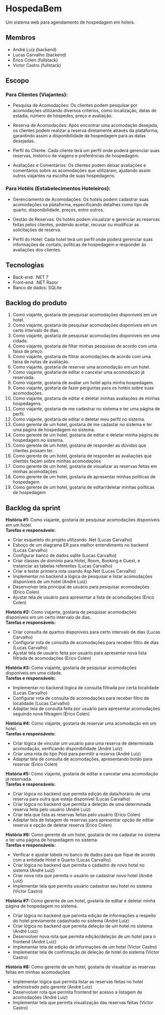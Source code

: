 
# HospedaBem

Um sistema web para agendamento de hospedagem em hoteis.

## Membros

- André Luiz (backend)
- Lucas Carvalho (backend)
- Erico Colen (fullstack)
- Victor Castro (fullstack)

## Escopo

### Para Clientes (Viajantes):

- Pesquisa de Acomodações: Os clientes podem pesquisar por acomodações utilizando diversos critérios, como localização, datas de estadia, número de hóspedes,  preço e avaliação.

- Reserva de Acomodações: Após encontrar uma acomodação desejada, os clientes podem realizar a reserva diretamente através da plataforma, garantindo assim a disponibilidade da hospedagem para as datas desejadas.

- Perfil do Cliente: Cada cliente terá um perfil onde poderá gerenciar suas reservas, histórico de viagens e preferências de hospedagem.

- Avaliações e Comentários: Os clientes podem deixar avaliações e comentários sobre as acomodações que utilizaram, ajudando assim outros viajantes na escolha de suas hospedagens.


### Para Hotéis (Estabelecimentos Hoteleiros):

- Gerenciamento de Acomodações: Os hotéis podem cadastrar suas acomodações na plataforma, especificando detalhes como tipo de quarto, disponibilidade, preços, entre outros.

- Gestão de Reservas: Os hotéis podem visualizar e gerenciar as reservas feitas pelos clientes, podendo aceitar, recusar ou modificar as solicitações de reserva.

- Perfil do Hotel: Cada hotel terá um perfil onde poderá gerenciar suas informações de contato, políticas de hospedagem e responder às avaliações dos clientes.

## Tecnologias

- Back-end: .NET 7
- Front-end: .NET Razor
- Banco de dados: SQLite

## Backlog do produto
1. Como viajante, gostaria de pesquisar acomodações disponíveis em um hotel.
2. Como viajante, gostaria de pesquisar acomodações disponíveis em um certo intervalo de dias.
3. Como viajante, gostaria de pesquisar acomodações disponíveis em uma cidade.
3. Como viajante, gostaria de filtar minhas pesquisas de acordo com uma faixa de preço.
4. Como viajante, gostaria de filtrar acomodações de acordo com uma faixa de notas de avaliação.
5. Como viajante, gostaria de reservar uma acomodação em um hotel.
6. Como viajante, gostaria de editar e cancelar uma acomodação já reservada.
7. Como viajante, gostaria de avaliar um hotel após minha hospedagem.
8. Como viajante, gostaria de fazer perguntas para os hotéis sobre suas acomodações.
8. Como viajante, gostaria de editar e deletar minhas avaliações de minhas hospedagens.
9. Como viajante, gostaria de me cadastrar no sistema e ter uma página de perfil.
10. Como viajante, gostaria de editar e deletar meu perfil no sistema.
11. Como gerente de um hotel, gostaria de me cadastar no sistema e ter uma página de hospedagem no sistema.
12. Como gerente de um hotel, gostaria de editar e deletar minha página de hospedagem no sistema.
13. Como gerente de um hotel, gostaria de responder as dúvidas que clientes possam ter.
14. Como gerente de um hotel, gostaria de responder as avaliações que clientes façam sobre minhas acomodações
15. Como gerente de um hotel, gostaria de visualizar as reservas feitas em minhas acomodações
16. Como gerente de um hotel, gostaria de apresentar minhas políticas de hospedagem
17. Como gerente de um hotel, gostaria de editar/deletar minhas políticas de hospedagem

## Backlog da sprint

**História #1:** Como viajante, gostaria de pesquisar acomodações disponíveis em um hotel. <br>
**Tarefas e responsáveis:**
- Criar esqueleto do projeto utilizando .Net (Lucas Carvalho)
- Esboço de um diagrama ER para melhor entendimento no backend (Lucas Carvalho)
- Configurar banco de dados sqlite (Lucas Carvalho)
- Criar classes de domínio para Hotel, Room, Booking e Guest, e instanciar as tabelas referentes (Lucas Carvalho)
- Criar e testar primeira rota usando Asp.Net (Lucas Carvalho)
- Implementar no backend a lógica de pesquisar e listar acomodações disponíveis de um hotel (André Luiz)
- Desenvolver tela principal de usuário para pesquisar acomodações (Erico Colen)
- Ajustar tela de usuário para apresentar a lista de acomodações (Erico Colen)

**História #2:** Como viajante, gostaria de pesquisar acomodações disponíveis em um certo intervalo de dias. <br>
**Tarefas e responsáveis:**
- Criar consulta de quartos disponíveis para certo intervalo de dias (Lucas Carvalho)
- Configurar rota de consulta de acomodações para receber filtro de dias (Lucas Carvalho)
- Ajustar tela de usuário feita por usuário para apresentar nova lista filtrada de acomodações (Erico Colen)
  
**História #3:** Como viajante, gostaria de pesquisar acomodações disponíveis em uma cidade. <br>
**Tarefas e responsáveis:**
- Implementar no backend lógica de consulta filtrada por certa localidade (Lucas Carvalho)
- Configurar rota de consulta de acomodações para receber filtro de localidade (Lucas Carvalho)
- Adaptar tela de consulta feita por usuário para apresentar acomodações seguindo nova filtragem (Erico Colen)

**História #4:** Como viajante, gostaria de reservar uma acomodação em um hotel. <br>
**Tarefas e responsáveis:**
- Criar lógica de vincular um usuário para uma reserva de determinada acomodação, verificando disponibilidade (André Luiz)
- Criar uma rota do tipo Post para permitir a reserva (André Luiz)
- Adaptar tela de consulta de acomodações, apresentando botão para reservar (Erico Colen)

**História #5:** Como viajante, gostaria de editar e cancelar uma acomodação já reservada. <br>
**Tarefas e responsáveis:**
- Criar lógica no backend que permita edição de data/horário de uma reserva para outra que esteja disponível (Lucas Carvalho)
- Criar lógica no backend que permita a deleção de uma determinada reserva feita pelo usuário (André Luiz)
- Criar tela que lista as reservas feitas pelo usuário (Erico Colen)
- Adaptar tela de listagem de reservas para apresentar opção de editar reserva e opção de deletar reserva (Erico Colen)

**História #6:** Como gerente de um hotel, gostaria de me cadastar no sistema e ter uma página de hospedagem no sistema. <br>
**Tarefas e responsáveis:**
- Verificar e ajustar tabela no banco de dados para que fique de acordo com a entidade Hotel e Quarto (Lucas Carvalho)
- Criar lógica no backend que permita o cadastro de novo hotel no sistema (André Luiz)
- Criar nova rota que permita o usuário se cadastrar novo hotel (André Luiz)
- Implementar tela que permita usuário cadastrar seu hotel no sistema (Victor Castro)

**História #7:** Como gerente de um hotel, gostaria de editar e deletar minha página de hospedagem no sistema. <br>
- Criar lógica no backend que permita edição de informações a respeito do hotel previamente cadastrado no sistema (André Luiz)
- Criar lógica no backend que permita deleção de um hotel no sistema (André Luiz)
- Desenvolver nova rota que permita edição/deleção de um hotel para o frontend (André Luiz)
- Implementar tela de edição de informações de um hotel (Victor Castro)
- Implementar tela de confirmação de deleção de hotel do sistema (Victor Castro)

**História #8:** Como gerente de um hotel, gostaria de visualizar as reservas feitas em minhas acomodações <br>
- Implementar lógica que permita listar as reservas feitas no hotel administrado pelo gerente (André Luiz)
- Desenvolver rota que permita frontend ter acesso a listagem de acomodações (André Luiz)
- Implementar tela que permita visualização das reservas feitas (Victor Castro)
